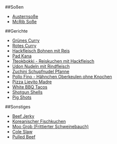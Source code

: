 ##Soßen
* [Austernsoße](https://radiatortwo.github.io/rezepte/Austernsosse)
* [McRib Soße](https://radiatortwo.github.io/rezepte/McRibSauce)

##Gerichte

* [Grünes Curry](https://radiatortwo.github.io/rezepte/GruenesCurry)
* [Rotes Curry](https://radiatortwo.github.io/rezepte/RotesCurry)
* [Hackfleisch Bohnen mit Reis](https://radiatortwo.github.io/rezepte/HackfleischBohnen)
* [Pad Kana](https://radiatortwo.github.io/rezepte/PadKana)
* [Tteokbokki - Reiskuchen mit Hackfleisch](https://radiatortwo.github.io/rezepte/Tteokbokki_Reiskuchen)
* [Udon Nudeln mit Rindfleisch](https://radiatortwo.github.io/rezepte/UdonNudeln)
* [Zuchini Schupfnudel Pfanne](https://radiatortwo.github.io/rezepte/ZucchiniSchupfnudelPfanne)
* [Pollo Fino - Hähnchen Oberkeulen ohne Knochen](https://radiatortwo.github.io/rezepte/PolloFino)
* [Pizza Lievito Madre](https://radiatortwo.github.io/rezepte/PizzaLievitoMadre)
* [White BBQ Tacos](https://radiatortwo.github.io/rezepte/WhiteBBQTacos)
* [Shotgun Shells](https://radiatortwo.github.io/rezepte/ShotgunShells)
* [Pig Shots](https://radiatortwo.github.io/rezepte/PigShots)

##Sonstiges
* [Beef Jerky](https://radiatortwo.github.io/rezepte/BeefJerky)
* [Koreanischer Fischkuchen](https://radiatortwo.github.io/rezepte/KoreanFishCake)
* [Moo Grob (Frittierter Schweinebauch)](https://radiatortwo.github.io/rezepte/MooGrob_FrittierterSchweinebauch)
* [Cole Slaw](https://radiatortwo.github.io/rezepte/ColeSlaw)
* [Pulled Beef](https://radiatortwo.github.io/rezepte/PulledBeef)